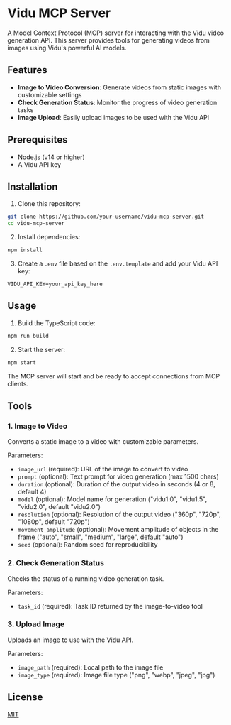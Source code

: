 # Vidu MCP Server

A Model Context Protocol (MCP) server for interacting with the Vidu video generation API. This server provides tools for generating videos from images using Vidu's powerful AI models.

## Features

- **Image to Video Conversion**: Generate videos from static images with customizable settings
- **Check Generation Status**: Monitor the progress of video generation tasks
- **Image Upload**: Easily upload images to be used with the Vidu API

## Prerequisites

- Node.js (v14 or higher)
- A Vidu API key

## Installation

1. Clone this repository:
```bash
git clone https://github.com/your-username/vidu-mcp-server.git
cd vidu-mcp-server
```

2. Install dependencies:
```bash
npm install
```

3. Create a `.env` file based on the `.env.template` and add your Vidu API key:
```
VIDU_API_KEY=your_api_key_here
```

## Usage

1. Build the TypeScript code:
```bash
npm run build
```

2. Start the server:
```bash
npm start
```

The MCP server will start and be ready to accept connections from MCP clients.

## Tools

### 1. Image to Video

Converts a static image to a video with customizable parameters.

Parameters:
- `image_url` (required): URL of the image to convert to video
- `prompt` (optional): Text prompt for video generation (max 1500 chars)
- `duration` (optional): Duration of the output video in seconds (4 or 8, default 4)
- `model` (optional): Model name for generation ("vidu1.0", "vidu1.5", "vidu2.0", default "vidu2.0")
- `resolution` (optional): Resolution of the output video ("360p", "720p", "1080p", default "720p")
- `movement_amplitude` (optional): Movement amplitude of objects in the frame ("auto", "small", "medium", "large", default "auto")
- `seed` (optional): Random seed for reproducibility

### 2. Check Generation Status

Checks the status of a running video generation task.

Parameters:
- `task_id` (required): Task ID returned by the image-to-video tool

### 3. Upload Image

Uploads an image to use with the Vidu API.

Parameters:
- `image_path` (required): Local path to the image file
- `image_type` (required): Image file type ("png", "webp", "jpeg", "jpg")

## License

[MIT](LICENSE)